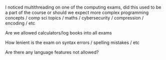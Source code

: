 I noticed multithreading on one of the computing exams, did this used to be a part of the course or should we expect more complex programming concepts / comp sci topics / maths / cybersecurity / compression / encoding / etc

Are we allowed calculators/log books into all exams

How lenient is the exam on syntax errors / spelling mistakes / etc

Are there any language features not allowed?